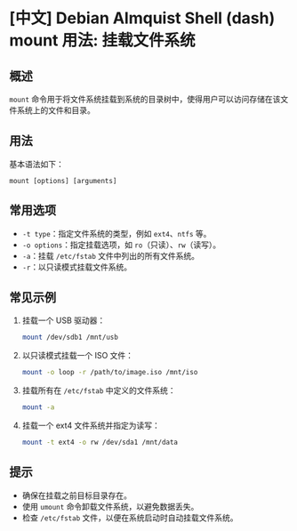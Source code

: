 # [中文] Debian Almquist Shell (dash) mount 用法: 挂载文件系统

## 概述
`mount` 命令用于将文件系统挂载到系统的目录树中，使得用户可以访问存储在该文件系统上的文件和目录。

## 用法
基本语法如下：
```
mount [options] [arguments]
```

## 常用选项
- `-t type`：指定文件系统的类型，例如 `ext4`、`ntfs` 等。
- `-o options`：指定挂载选项，如 `ro`（只读）、`rw`（读写）。
- `-a`：挂载 `/etc/fstab` 文件中列出的所有文件系统。
- `-r`：以只读模式挂载文件系统。

## 常见示例
1. 挂载一个 USB 驱动器：
   ```sh
   mount /dev/sdb1 /mnt/usb
   ```

2. 以只读模式挂载一个 ISO 文件：
   ```sh
   mount -o loop -r /path/to/image.iso /mnt/iso
   ```

3. 挂载所有在 `/etc/fstab` 中定义的文件系统：
   ```sh
   mount -a
   ```

4. 挂载一个 ext4 文件系统并指定为读写：
   ```sh
   mount -t ext4 -o rw /dev/sda1 /mnt/data
   ```

## 提示
- 确保在挂载之前目标目录存在。
- 使用 `umount` 命令卸载文件系统，以避免数据丢失。
- 检查 `/etc/fstab` 文件，以便在系统启动时自动挂载文件系统。